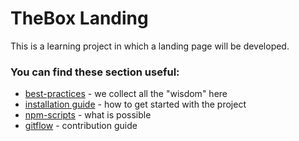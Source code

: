 # TheBox Landing

This is a learning project in which a landing page will be developed.

### You can find these section useful:

- [best-practices](./docs/best-practice.md) - we collect all the "wisdom" here
- [installation guide](./docs/installation.md) - how to get started with the project
- [npm-scripts](./docs/npm-scripts.md) - what is possible
- [gitflow](./docs/git-flow.md) - contribution guide
